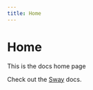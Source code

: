 ```yaml
---
title: Home
---
```


# Home

This is the docs home page

<!-- comment -->

Check out the [Sway](../../sway) docs.
